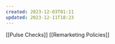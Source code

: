 ```yaml
---
created: 2023-12-03T01:11
updated: 2023-12-11T18:23
---
```


[[Pulse Checks]]
[[Remarketing Policies]]